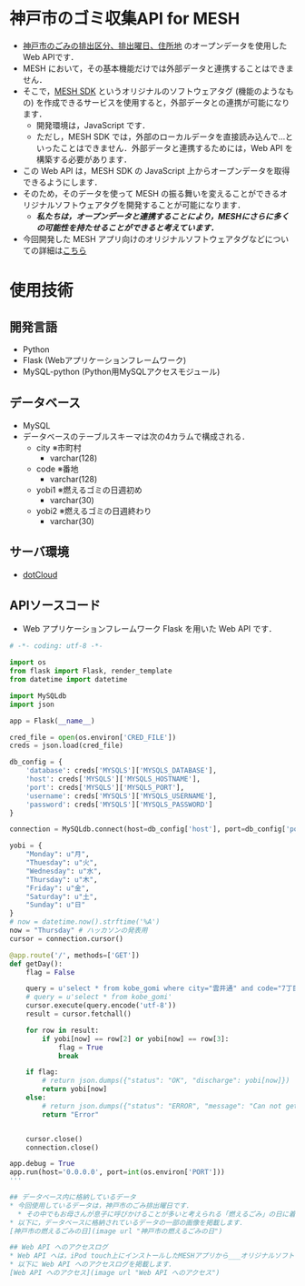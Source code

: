 # 神戸市のゴミ収集API for MESH
* [神戸市のごみの排出区分、排出曜日、住所地](http://www.city.kobe.lg.jp/information/opendata/catalogue.html) のオープンデータを使用した Web APIです．
* MESH において，その基本機能だけでは外部データと連携することはできません．
* そこで，[MESH SDK](https://meshprj.com/sdk/) というオリジナルのソフトウェアタグ (機能のようなもの) を作成できるサービスを使用すると，外部データとの連携が可能になります．
  * 開発環境は，JavaScript です．
  * ただし，MESH SDK では，外部のローカルデータを直接読み込んで…といったことはできません．外部データと連携するためには，Web API を構築する必要があります．
* この Web API は，MESH SDK の JavaScript 上からオープンデータを取得できるようにします．
* そのため，そのデータを使って MESH の振る舞いを変えることができるオリジナルソフトウェアタグを開発することが可能になります．
  * ___私たちは，オープンデータと連携することにより，MESHにさらに多くの可能性を持たせることができると考えています．___
* 今回開発した MESH アプリ向けのオリジナルソフトウェアタグなどについての詳細は[こちら](http://example.com)

# 使用技術
## 開発言語
* Python
* Flask (Webアプリケーションフレームワーク)
* MySQL-python (Python用MySQLアクセスモジュール)

## データベース
* MySQL
* データベースのテーブルスキーマは次の4カラムで構成される．
  * city ※市町村
    * varchar(128)
  * code ※番地
    * varchar(128)
  * yobi1 ※燃えるゴミの日週初め
    * varchar(30)
  * yobi2 ※燃えるゴミの日週終わり
    * varchar(30)

## サーバ環境
* [dotCloud](https://www.dotcloud.com/)

## APIソースコード
* Web アプリケーションフレームワーク Flask を用いた Web API です．

```python
# -*- coding: utf-8 -*-

import os
from flask import Flask, render_template
from datetime import datetime

import MySQLdb
import json

app = Flask(__name__)

cred_file = open(os.environ['CRED_FILE'])
creds = json.load(cred_file)

db_config = {
    'database': creds['MYSQLS']['MYSQLS_DATABASE'],
    'host': creds['MYSQLS']['MYSQLS_HOSTNAME'],
    'port': creds['MYSQLS']['MYSQLS_PORT'],
    'username': creds['MYSQLS']['MYSQLS_USERNAME'],
    'password': creds['MYSQLS']['MYSQLS_PASSWORD']
}

connection = MySQLdb.connect(host=db_config['host'], port=db_config['port'], db=db_config['database'], user=db_config['username'], passwd=db_config['password'], charset="utf8")

yobi = {
    "Monday": u"月",
    "Thuesday": u"火",
    "Wednesday": u"水",
    "Thursday": u"木",
    "Friday": u"金",
    "Saturday": u"土",
    "Sunday": u"日"
}
# now = datetime.now().strftime('%A')
now = "Thursday" # ハッカソンの発表用
cursor = connection.cursor()

@app.route('/', methods=['GET'])
def getDay():
    flag = False

    query = u'select * from kobe_gomi where city="雲井通" and code="7丁目"'
    # query = u'select * from kobe_gomi'
    cursor.execute(query.encode('utf-8'))
    result = cursor.fetchall()

    for row in result:
        if yobi[now] == row[2] or yobi[now] == row[3]:
            flag = True
            break

    if flag:
        # return json.dumps({"status": "OK", "discharge": yobi[now]})
        return yobi[now]
    else:
        # return json.dumps({"status": "ERROR", "message": "Can not get discharge date."})
        return "Error"


    cursor.close()
    connection.close()

app.debug = True
app.run(host='0.0.0.0', port=int(os.environ['PORT']))
'''

## データベース内に格納しているデータ
* 今回使用しているデータは，神戸市のごみ排出曜日です．
  * その中でもお母さんが息子に呼びかけることが多いと考えられる「燃えるごみ」の日に着目し使用しています．
* 以下に，データベースに格納されているデータの一部の画像を掲載します．
[神戸市の燃えるごみの日](image url "神戸市の燃えるごみの日")

## Web API へのアクセスログ
* Web API へは，iPod touch上にインストールしたMESHアプリから___オリジナルソフトウェアタグ___を経由してアクセスしています．
* 以下に Web API へのアクセスログを掲載します．
[Web API へのアクセス](image url "Web API へのアクセス")
